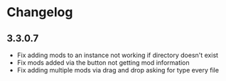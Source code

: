 # Changelog

## 3.3.0.7

- Fix adding mods to an instance not working if directory doesn't exist
- Fix mods added via the button not getting mod information
- Fix adding multiple mods via drag and drop asking for type every file
